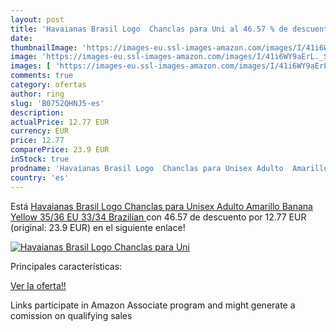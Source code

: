 ```yaml
---
layout: post
title: 'Havaianas Brasil Logo  Chanclas para Uni al 46.57 % de descuento'
date: 
thumbnailImage: 'https://images-eu.ssl-images-amazon.com/images/I/41i6WY9aErL._SL200_.jpg'
image: 'https://images-eu.ssl-images-amazon.com/images/I/41i6WY9aErL._SL200_.jpg'
images: [ 'https://images-eu.ssl-images-amazon.com/images/I/41i6WY9aErL._SL200_.jpg' ]
comments: true
category: ofertas
author: ring
slug: 'B0752QHNJ5-es'
description:
actualPrice: 12.77 EUR
currency: EUR
price: 12.77
comparePrice: 23.9 EUR
inStock: true
prodname: 'Havaianas Brasil Logo  Chanclas para Unisex Adulto  Amarillo  Banana Yellow   35/36 EU  33/34 Brazilian '
country: 'es'
---
```


Está [Havaianas Brasil Logo  Chanclas para Unisex Adulto  Amarillo  Banana Yellow   35/36 EU  33/34 Brazilian ](https://www.amazon.es/dp/B0752QHNJ5/?tag=tolees-21) con 46.57 de descuento por 12.77 EUR (original: 23.9 EUR) en el siguiente enlace!

[![Havaianas Brasil Logo  Chanclas para Uni](https://images-eu.ssl-images-amazon.com/images/I/41i6WY9aErL._SL200_.jpg)](https://www.amazon.es/dp/B0752QHNJ5/?tag=tolees-21)

Principales características:


[Ver la oferta!!](https://www.amazon.es/dp/B0752QHNJ5/?tag=tolees-21)

Links participate in Amazon Associate program and might generate a comission on qualifying sales


